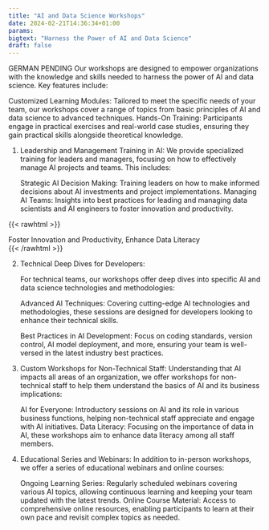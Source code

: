 ```yaml
---
title: "AI and Data Science Workshops"
date: 2024-02-21T14:36:34+01:00
params:
bigtext: "Harness the Power of AI and Data Science"
draft: false
---
```

GERMAN PENDING
Our workshops are designed to empower organizations with the knowledge and skills needed to harness the power of AI and data science.<!--more--> Key features include:

Customized Learning Modules: Tailored to meet the specific needs of your team, our workshops cover a range of topics from basic principles of AI and data science to advanced techniques.
Hands-On Training: Participants engage in practical exercises and real-world case studies, ensuring they gain practical skills alongside theoretical knowledge.

1. Leadership and Management Training in AI:
    We provide specialized training for leaders and managers, focusing on how to effectively manage AI projects and teams. This includes:

    Strategic AI Decision Making: Training leaders on how to make informed decisions about AI investments and project implementations.
    Managing AI Teams: Insights into best practices for leading and managing data scientists and AI engineers to foster innovation and productivity.

{{< rawhtml >}}
<div class="pull-quote">Foster Innovation and Productivity, Enhance Data Literacy</div>
{{< /rawhtml >}}

2. Technical Deep Dives for Developers:

    For technical teams, our workshops offer deep dives into specific AI and data science technologies and methodologies:

    Advanced AI Techniques: Covering cutting-edge AI technologies and methodologies, these sessions are designed for developers looking to enhance their technical skills.
    
    Best Practices in AI Development: Focus on coding standards, version control, AI model deployment, and more, ensuring your team is well-versed in the latest industry best practices.

3. Custom Workshops for Non-Technical Staff:
    Understanding that AI impacts all areas of an organization, we offer workshops for non-technical staff to help them understand the basics of AI and its business implications:

    AI for Everyone: Introductory sessions on AI and its role in various business functions, helping non-technical staff appreciate and engage with AI initiatives.
    Data Literacy: Focusing on the importance of data in AI, these workshops aim to enhance data literacy among all staff members.

4. Educational Series and Webinars:
    In addition to in-person workshops, we offer a series of educational webinars and online courses:

    Ongoing Learning Series: Regularly scheduled webinars covering various AI topics, allowing continuous learning and keeping your team updated with the latest trends.
    Online Course Material: Access to comprehensive online resources, enabling participants to learn at their own pace and revisit complex topics as needed.
